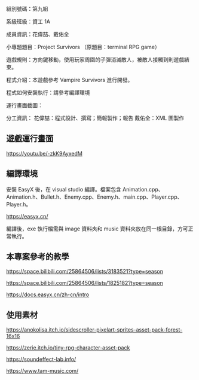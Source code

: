 組別號碼：第九組

系級班級：資工 1A

成員資訊：花偉喆、戴佑全

小專題題目：Project Survivors （原題目：terminal RPG game）

遊戲規則：方向鍵移動，使用玩家周圍的子彈消滅敵人，被敵人接觸到則遊戲結束。

程式介紹：本遊戲參考 Vampire Survivors 進行開發。

程式如何安裝執行：請參考編譯環境

運行畫面截圖：

分工資訊：
花偉喆：程式設計、撰寫；簡報製作；報告
戴佑全：XML 圖製作

## 遊戲運行畫面

https://youtu.be/-zkK9AyxedM

## 編譯環境

安裝 EasyX 後，在 visual studio 編譯。檔案包含 Animation.cpp、Animation.h、Bullet.h、Enemy.cpp、Enemy.h、main.cpp、Player.cpp、Player.h。

https://easyx.cn/

編譯後，exe 執行檔需與 image 資料夾和 music 資料夾放在同一根目錄，方可正常執行。

## 本專案參考的教學

https://space.bilibili.com/25864506/lists/3183521?type=season

https://space.bilibili.com/25864506/lists/1825182?type=season

https://docs.easyx.cn/zh-cn/intro

## 使用素材

https://anokolisa.itch.io/sidescroller-pixelart-sprites-asset-pack-forest-16x16

https://zerie.itch.io/tiny-rpg-character-asset-pack

https://soundeffect-lab.info/

https://www.tam-music.com/
